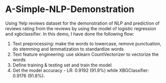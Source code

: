 # A-Simple-NLP-Demonstration
 
Using Yelp reviews dataset for the demonstration of NLP and prediction of reviews rating from the reviews by using the model of logistic regression and xgbclassifier. In this demo, I have done the following flow:

1. Text preprocessing: make the words to lowercase, remove punctuation, do stemming and lemmatization to standardize words
2. Text feature engineering: use sklearn CountVectorizer to vectorize the words
3. Define training & testing set and train the model
4. Get the model accuracy - LR: 0.9192 (91.9%) while XBGClassifier: 0.9176 (91.8%).
